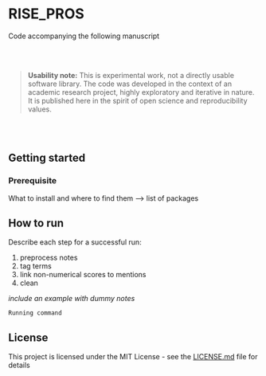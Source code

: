 # RISE_PROS

Code accompanying the following manuscript

<br /><br />

> __Usability note:__ This is experimental work, not a directly usable software library.
The code was developed in the context of an academic research project, highly
exploratory and iterative in nature. It is published here in the spirit of
open science and reproducibility values.

<br /><br />

## Getting started


### Prerequisite
What to install and where to find them --> list of packages

## How to run
Describe each step for a successful run:
1. preprocess notes
2. tag terms
3. link non-numerical scores to mentions
4. clean

_include an example with dummy notes_

```
Running command
```

## License

This project is licensed under the MIT License - see the [LICENSE.md](LICENSE.md) file for details
